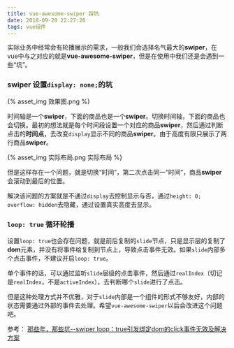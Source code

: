 ```yaml
---
title: vue-awesome-swiper 踩坑
date: 2018-09-20 22:27:20
tags: vue组件
---
```


实际业务中经常会有轮播展示的需求，一般我们会选择名气最大的**swiper**，在vue中与之对应的就是**vue-awesome-swiper**，但是在使用中我们还是会遇到一些“坑”。

<!-- more -->

###  **swiper** 设置`display: none;`的坑

{% asset_img 效果图.png %}

时间轴是一个**swiper**，下面的商品也是一个**swiper**。切换时间轴，下面的商品也会切换。最初的想法就是每个时间段设置一个对应的商品**swiper**，然后通过判断点击的**时间点**，去改变`display`显示不同的商品**swiper**。由于高度有限只展示了两行商品**swiper**。

{% asset_img 实际布局.png 实际布局 %}

但是这样存在一个问题，就是切换“时间”，第二次点击同一“时间”，商品**swiper**会滚动到最后的位置。

解决该问题的方案就是不通过`display`去控制显示与否，通过`height: 0; overflow: hidden`去隐藏，通过设置真实高度去显示。

### `loop: true` 循环轮播

设置`loop: true`也会存在问题，就是前后复制的`slide`节点，只是显示层的复制了**dom**元素，并没有将事件给复制到节点上，导致点击事件无效。如果`slide`内部多个点击事件，不建议开启`loop: true`。

单个事件的话，可以通过监听`slide`层级的点击事件，然后通过`realIndex`（切记是`realIndex`，不是`activeIndex`），去判断哪个`slide`进行了点击。

但是这种处理方式并不优雅，对于`slide`内部是一个组件的形式不够友好，内部的状态需要通过外部的事件去处理。希望`vue-awesome-swiper`以后会改进这个问题吧。

参考： [那些年，那些坑--swiper loop：true引发绑定dom的click事件无效及解决方案](https://segmentfault.com/a/1190000015327048)
